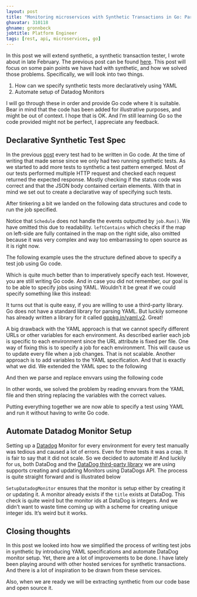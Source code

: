 ```yaml
---
layout: post
title: "Monitoring microservices with Synthetic Transactions in Go: Part 2"
ghavatar: 310118
ghname: gronnbeck
jobtitle: Platform Engineer
tags: [rest, api, microservices, go]
---
```

In this post we will extend synthetic, a synthetic transaction tester, I wrote about in late February. The previous post can be found [here](http://labs.unacast.com/2016/03/10/monitoring-microservices-synthetic-transactions-in-go/). This post will focus on some pain points we have had with synthetic, and how we solved those problems. Specifically, we will look into two things.

1. How can we specify synthetic tests more declaratively using YAML
2. Automate setup of Datadog Monitors

I will go through these in order and provide Go code where it is suitable. Bear in mind that the code has been added for illustrative purposes, and might be out of context. I hope that is OK. And I’m still learning Go so the code provided might not be perfect, I appreciate any feedback.

## Declarative Synthetic Test Spec
In the previous [post](http://labs.unacast.com/2016/03/10/monitoring-microservices-synthetic-transactions-in-go/) every test had to be written in Go code. At the time of writing that made sense since we only had two running synthetic tests. As we started to add more tests to synthetic a test pattern emerged. Most of our tests performed multiple HTTP request and checked each request returned the expected response. Mostly checking if the status code was correct and that the JSON body contained certain elements. With that in mind we set out to create a declarative way of specifying such tests.

After tinkering a bit we landed on the following data structures and code to run the job specified.

<script src="https://gist.github.com/gronnbeck/bb3dcb6bfc3edd53e308a3c3e4ca67b7.js"></script>

<script src="https://gist.github.com/gronnbeck/a3f0b97b13cc8589fa3cbe3505156a8c.js"></script>

Notice that ``Schedule`` does not handle the events outputted by ``job.Run()``. We have omitted this due to readability.  ``leftContains`` which checks if the map on left-side are fully contained in the map on the right side, also omitted because it was very complex and way too embarrassing to open source as it is right now.

The following example uses the the structure defined above to specify a test job using Go code.

<script src="https://gist.github.com/gronnbeck/742b2e082e3c8fa6562e85e6a85506df.js"></script>

Which is quite much better than to imperatively specify each test. However, you are still writing Go code. And in case you did not remember, our goal is to be able to specify jobs using YAML. Wouldn’t it be great if we could specify something like this instead:

<script src="https://gist.github.com/gronnbeck/ebfd0a7a88a43e85d7d3e8645923b6da.js"></script>

It turns out that is quite easy, if you are willing to use a third-party library. Go does not have a standard library for parsing YAML. But luckily someone has already written a library for it called [gopkg.in/yaml.v2](https://github.com/go-yaml/yaml/tree/v2). Great!

A big drawback with the YAML approach is that we cannot specify different URLs or other variables for each environment. As described earlier each job is specific to each environment since the URL attribute is fixed per file. One way of fixing this is to specify a job for each environment. This will cause us to update every file when a job changes. That is not scalable.  Another approach is to add variables to the YAML specification. And that is exactly what we did.  We extended the YAML spec to the following

<script src="https://gist.github.com/gronnbeck/0003b16f49a781f0b2dad9b67d1f240a.js"></script>

And then we parse and replace envvars using the following code

<script src="https://gist.github.com/gronnbeck/0bcdf3c070191bcb13c49d9182a238b5.js"></script>

In other words, we solved the problem by reading envvars from the YAML file and then string replacing the variables with the correct values.

Putting everything together we are now able to specify a test using YAML and run it without having to write Go code.

## Automate Datadog Monitor Setup

Setting up a [Datadog](https://www.datadoghq.com/) Monitor for every environment for every test manually was tedious and caused a lot of errors. Even for three tests it was a crap. It is fair to say that it did not scale. So we decided to automate it! And luckily for us, both DataDog and the [DataDog third-party library](https://github.com/zorkian/go-datadog-api) we are using supports creating and updating Monitors using DataDogs API. The process is quite straight forward and is illustrated below

<script src="https://gist.github.com/gronnbeck/80b7f83b5b1367aa8745239881eba491.js"></script>

``SetupDatadogMonitor`` ensures that the monitor  is setup either by creating it or updating it. A monitor already exists if the ``title`` exists at DataDog. This check is quite weird but the monitor ids at DataDog is integers. And we didn’t want to waste time coming up with a scheme for creating unique integer ids. It’s weird but it works.

## Closing thoughts
In this post we looked into how we simplified the process of writing test jobs in synthetic by introducing YAML specifications and automate DataDog monitor setup. Yet, there are a lot of improvements to be done. I have lately been playing around with other hosted services for synthetic transactions. And there is a lot of inspiration to be drawn from these services.

Also, when we are ready we will be extracting synthetic from our code base and open source it.
